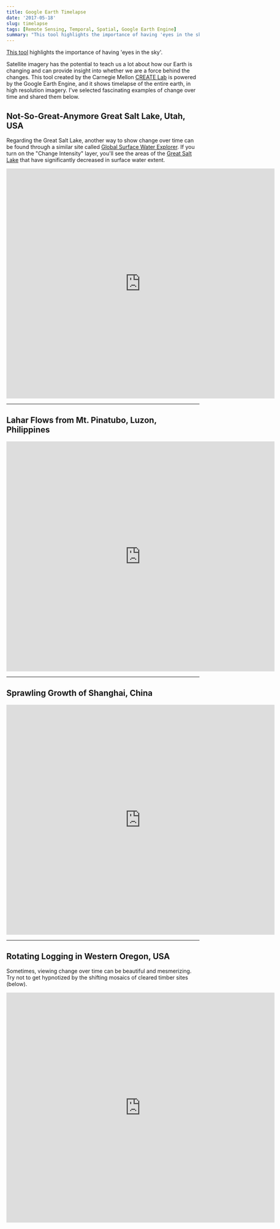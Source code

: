 ```yaml
---
title: Google Earth Timelapse
date: '2017-05-18'
slug: timelapse
tags: [Remote Sensing, Temporal, Spatial, Google Earth Engine]
summary: "This tool highlights the importance of having 'eyes in the sky'. "
---
```

[This tool](https://earthengine.google.com/timelapse/) highlights the importance of having 'eyes in the sky'.

Satellite imagery has the potential to teach us a lot about how our Earth is changing and can provide insight into whether we are a force behind the changes. This tool created by the Carnegie Mellon [CREATE Lab](http://cmucreatelab.org/) is powered by the Google Earth Engine, and it shows timelapse of the entire earth, in high resolution imagery. I've selected fascinating examples of change over time and shared them below.

## Not-So-Great-Anymore Great Salt Lake, Utah, USA

Regarding the Great Salt Lake, another way to show change over time can be found through a similar site called [Global Surface Water Explorer](https://global-surface-water.appspot.com/). If you turn on the "Change Intensity" layer, you'll see the areas of the [Great Salt Lake](https://global-surface-water.appspot.com/#v=41.2064,-112.27858,7.321,latLng&t=0.00&l=wo) that have significantly decreased in surface water extent.

<iframe width= 700 height=600 align="middle" src="https://earthengine.google.com/iframes/timelapse_player_embed.html#v=41.2,-112.4,7.5,latLng&t=0.41" frameborder="0"></iframe>

--------------------------------------------------------------------------------

## Lahar Flows from Mt. Pinatubo, Luzon, Philippines

<iframe width=700 height=600 src="https://earthengine.google.com/iframes/timelapse_player_embed.html#v=15.17535,120.38441,8.5,latLng&t=0.85" frameborder="0"></iframe>

--------------------------------------------------------------------------------

## Sprawling Growth of Shanghai, China

<iframe width=700 height=600 src="https://earthengine.google.com/iframes/timelapse_player_embed.html#v=31.1,121.4,8.4,latLng&t=2.15" frameborder="0"></iframe>

--------------------------------------------------------------------------------

## Rotating Logging in Western Oregon, USA

Sometimes, viewing change over time can be beautiful and mesmerizing. Try not to get hypnotized by the shifting mosaics of cleared timber sites (below).

<iframe width=700 height=600 src="https://earthengine.google.com/iframes/timelapse_player_embed.html#v=43.44493,-123.77542,9.243,latLng&t=1.30" frameborder="0"></iframe>
